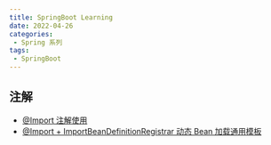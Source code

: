 ```yaml
---
title: SpringBoot Learning
date: 2022-04-26
categories:
 - Spring 系列
tags:
 - SpringBoot
---
```


## 注解

- [@Import 注解使用](annotation/Import-Annotation.md)
- [@Import + ImportBeanDefinitionRegistrar 动态 Bean 加载通用模板](annotation/Dynamic-Bean-Loading.md)